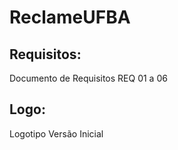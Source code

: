 # ReclameUFBA

## Requisitos:
Documento de Requisitos REQ 01 a 06


## Logo:
Logotipo Versão Inicial
